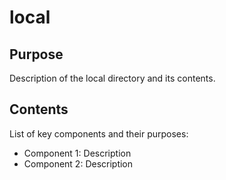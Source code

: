 # local

## Purpose
Description of the local directory and its contents.

## Contents
List of key components and their purposes:
- Component 1: Description
- Component 2: Description
